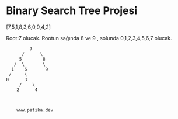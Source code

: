 # Binary Search Tree Projesi







  [7,5,1,8,3,6,0,9,4,2]
  
 Root:7 olucak. Rootun sağında 8 ve 9 , solunda 0,1,2,3,4,5,6,7 olucak.
 
 
 
             7
          /      \
         5        8
       /  \       \ 
      1    6       9
     /     \       
    0      3
         /    \
        2      4
        
        
        
        www.patika.dev
        
